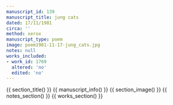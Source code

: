 ```yaml
---
manuscript_id: 139
manuscript_title: jung cats
dated: 17/11/1981
circa: ''
method: xerox
manuscript_type: poem
image: poem1981-11-17-jung_cats.jpg
notes: null
works_included:
- work_id: 1769
  altered: 'no'
  edited: 'no'
---
```


{{ section_title() }}
{{ manuscript_info() }}
{{ section_image() }}
{{ notes_section() }}
{{ works_section() }}
